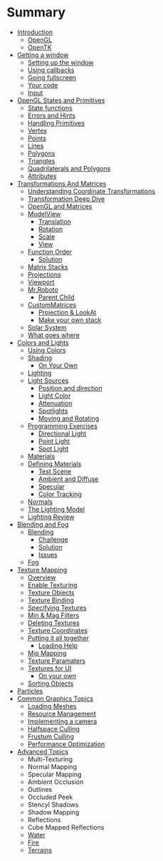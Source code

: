 # Summary

* [Introduction](Chapter1/Introduction.md)
  * [OpenGL](Chapter1/OpenGL.md)
  * [OpenTK](Chapter1/OpenTK.md)
* [Getting a window](Chapter2/Introduction.md)
  * [Setting up the window](Chapter2/Setup.md)
  * [Using callbacks](Chapter2/Callbacks.md)
  * [Going fullscreen](Chapter2/FullScreen.md)
  * [Your code](Chapter2/YourCode.md)
  * [Input](Chapter2/Input.md)
* [OpenGL States and Primitives](Chapter3/Introduction.md)
  * [State functions](Chapter3/StateFunctions.md) 
  * [Errors and Hints](Chapter3/ErrorsAndHints.md)
  * [Handling Primitives](Chapter3/HandlingPrimitives.md)
  * [Vertex](Chapter3/Vertex.md)
  * [Points](Chapter3/Points.md)
  * [Lines](Chapter3/Lines.md)
  * [Polygons](Chapter3/Polygons.md)
  * [Triangles](Chapter3/Triangles.md)
  * [Quadrilaterals and Polygons](Chapter3/Quads.md)
  * [Attributes](Chapter3/Attributes.md)
* [Transformations And Matrices](Chapter4/Introduction.md) 
  * [Understanding Coordinate Transformations](Chapter4/CoordinateTransforms.md) 
  * [Transformation Deep Dive](Chapter4/DeepDive.md)
  * [OpenGL and Matrices](Chapter4/OpenGLMatrices.md)
  * [ModelView](Chapter4/ModelView.md)
    * [Translation](Chapter4/Translation.md)
    * [Rotation](Chapter4/Rotation.md)
    * [Scale](Chapter4/Scale.md)
    * [View](Chapter4/View.md)
  * [Function Order](Chapter4/Order.md)
    * [Solution](Chapter4/solution.md) 
  * [Matrix Stacks](Chapter4/stacks.md)
  * [Projections](Chapter4/projections.md)
  * [Viewport](Chapter4/Viewport.md)
  * [Mr.Roboto](Chapter4/roboto.md)
    * [Parent Child](Chapter4/nested.md) 
  * [CustomMatrices](Chapter4/cmat.md)
    * [Projection & LookAt](Chapter4/ProjectionAndLookAt.md)
    * [Make your own stack](Chapter4/CustomStack.md)
  * [Solar System](Chapter4/Solar.md)
  * [What goes where](Chapter4/where.md)
* [Colors and Lights](Chapter5/Intro.md)
  * [Using Colors](Chapter5/using_colors.md) 
  * [Shading](Chapter5/shading.md)
    * [On Your Own](Chapter5/own_shading.md) 
  * [Lighting](Chapter5/lighting.md)
  * [Light Sources](Chapter5/lightsources.md)
    * [Position and direction](Chapter5/pad.md) 
    * [Light Color](Chapter5/light_color.md)
    * [Attenuation](Chapter5/light_atten.md)
    * [Spotlights](Chapter5/light_spotlight.md)
    * [Moving and Rotating](Chapter5/move_and_rotate.md)
  * [Programming Exercises](Chapter5/base.md)
    * [Directional Light](Chapter5/direction.md)
    * [Point Light](Chapter5/point.md)
    * [Spot Light](Chapter5/spot.md)
  * [Materials](Chapter5/materials.md)
  * [Defining Materials](Chapter5/defmat.md)
    * [Test Scene](Chapter5/shade_test.md) 
    * [Ambient and Diffuse](Chapter5/color_mat.md)
    * [Specular](Chapter5/mat_shine.md)
    * [Color Tracking](Chapter5/ctrack.md)
  * [Normals](Chapter5/norms.md)
  * [The Lighting Model](Chapter5/the_lighting_model.md)
  * [Lighting Review](Chapter5/color.md)
* [Blending and Fog](Chapter6/Introduction.md)
  * [Blending](Chapter6/blending.md) 
    * [Challenge](Chapter6/blend_practice.md) 
    * [Solution](Chapter6/blend_answer.md)
    * [Issues](Chapter6/blending_problem.md)
  * [Fog](Chapter6/fog.md) 
* [Texture Mapping](Chapter7/README.md) 
  * [Overview](Chapter7/Overview.md) 
  * [Enable Texturing](Chapter7/Enable.md)
  * [Texture Objects](Chapter7/TextureObj.md)
  * [Texture Binding](Chapter7/Binding.md)
  * [Specifying Textures](Chapter7/SpecTex.md)
  * [Min & Mag Filters](Chapter7/MinMag.md)
  * [Deleting Textures](Chapter7/DelTex.md)
  * [Texture Coordinates](Chapter7/TexCoords.md)
  * [Putting it all together](Chapter7/Ex1.md)
    * [Loading Help](Chapter7/help.md) 
  * [Mip Mapping](Chapter7/Mip.md)
  * [Texture Paramaters](Chapter7/TexParams.md)
  * [Textures for UI](Chapter7/ui.md)
    * [On your own](Chapter7/ui_practice.md) 
  * [Sorting Objects](Chapter7/sorting.md)
* [Particles](Chapter10/README.md) 
* [Common Graphics Topics](Chapter8/README.md)
  * [Loading Meshes](Chapter8/loading.md)
  * [Resource Management](Chapter8/resource.md) 
  * [Implementing a camera](Chapter8/camera.md)
  * [Halfspace Culling](Chapter8/halfspace.md)  
  * [Frustum Culling](Chapter8/frustum.md)
  * [Performance Optimization](Chapter8/optimization.md)
* [Advanced Topics](Chapter9/README.md) 
  * Multi-Texturing
  * Normal Mapping
  * Specular Mapping
  * Ambient Occlusion
  * Outlines
  * Occluded Peek
  * Stencyl Shadows
  * Shadow Mapping
  * Reflections
  * Cube Mapped Reflections
  * [Water](Chapter9/water.md)
  * [Fire](Chapter9/fire.md)
  * [Terrains](Chapter9/terrains.md)  